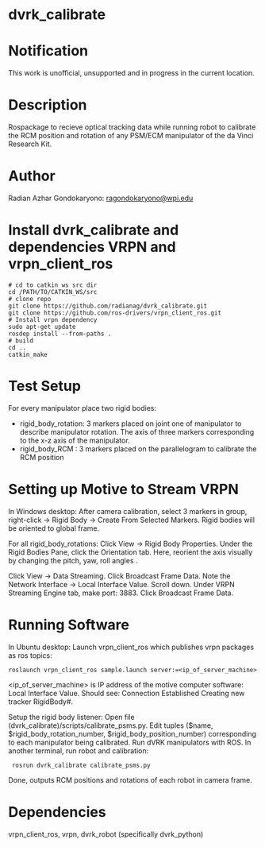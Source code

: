 # dvrk_calibrate

Notification
====================

This work is unofficial, unsupported and in progress in the current location.

Description
====================
Rospackage to recieve optical tracking data while running robot to calibrate the RCM position and rotation of any PSM/ECM manipulator of the da Vinci Research Kit. 

# Author
Radian Azhar Gondokaryono: ragondokaryono@wpi.edu

# Install dvrk_calibrate and dependencies VRPN and vrpn_client_ros
```
# cd to catkin ws src dir
cd /PATH/TO/CATKIN_WS/src
# clone repo
git clone https://github.com/radianag/dvrk_calibrate.git
git clone https://github.com/ros-drivers/vrpn_client_ros.git
# Install vrpn dependency
sudo apt-get update
rosdep install --from-paths .
# build
cd ..
catkin_make
```
# Test Setup
For every manipulator place two rigid bodies:
- rigid_body_rotation: 3 markers placed on joint one of manipulator to describe manipulator rotation. The axis of three markers corresponding to the x-z axis of the manipulator.
- rigid_body_RCM     : 3 markers placed on the parallelogram to calibrate the RCM position

# Setting up Motive to Stream VRPN
In Windows desktop:
After camera calibration, select 3 markers in group, right-click -> Rigid Body -> Create From Selected Markers. Rigid bodies will be oriented to global frame. 

For all rigid_body_rotations: Click View -> Rigid Body Properties. Under the Rigid Bodies Pane, click the Orientation tab. Here, reorient the axis visually by changing the pitch, yaw, roll angles . 

Click View -> Data Streaming. Click Broadcast Frame Data. Note the Network Interface -> Local Interface Value. Scroll down. Under VRPN Streaming Engine tab, make port: 3883. Click Broadcast Frame Data.

# Running Software
In Ubuntu desktop:
 Launch vrpn_client_ros which publishes vrpn packages as ros topics:
 ```
 roslaunch vrpn_client_ros sample.launch server:=<ip_of_server_machine>
 ``` 
<ip_of_server_machine> is IP address of the motive computer software: Local Interface Value. Should see: Connection Established
Creating new tracker RigidBody#. 

Setup the rigid body listener:
Open file (dvrk_calibrate)/scripts/calibrate_psms.py. Edit tuples ($name, $rigid_body_rotation_number, $rigid_body_position_number) corresponding to each manipulator being calibrated. Run dVRK manipulators with ROS. In another terminal, run robot and calibration:
```
 rosrun dvrk_calibrate calibrate_psms.py
 ```
 Done, outputs RCM positions and rotations of each robot in camera frame. 

# Dependencies
vrpn_client_ros, vrpn, dvrk_robot (specifically dvrk_python)
